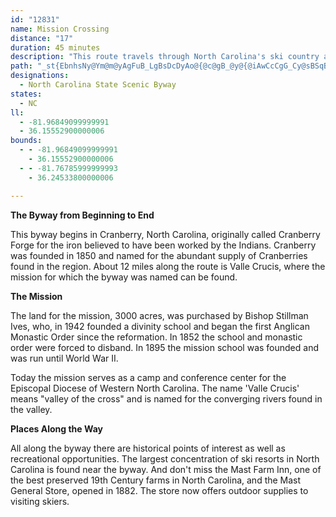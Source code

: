 ```yaml
---
id: "12831"
name: Mission Crossing
distance: "17"
duration: 45 minutes
description: "This route travels through North Carolina's ski country and the northern range of the Roan mountains in the Pisgah National Forest."
path: "_st{EbnhsNy@Ym@m@yAgFuB_LgBsDcDyAo@{@c@gB_@y@{@iAwCcCgG_Cy@sBSqBKgEOaAe@wAiL_V_As@s@QkJRq@GcAq@i@s@i@_B_@eBc@u@oE}E_@o@Wy@k@gIMg@k@eAYYmAYoGQmEyCSYYuFs@kFBaANcATi@vC_G`@aHBsBIsAb@yEY_C[u@sCqCqBmCsB_GUmAKaB?kCc@oD}A}Ga@gDy@yC{CmF_CuCaKiNo@cB?uArAaF~AyCxE{HlBkB~@m@n@y@vA_DzA{@|@u@r@{@pHmPd@cCBuHV_FFy@Zy@~@eAvB_BlH_FfEiC`H_D~@qAlD{PdBwFRc@^a@nCyA`AgAn@qA`\\caA^}AZ_CpAsS?}BIeAm@eAuBsBcAmBo@Yw@Ie@Ou@w@_@aASyA?y@h@cCBiASyDe@_D?yAVsB?s@GYgAaAuAqB_AeFOoGgDcU}C{NiSq|@c@_B{AgEgH{Qs@cJs@aS_@cFHkCIyBU_BaE}PUgERwF?u@]eC[sGOaAWm@iC}DoA{CcDmFOkBg@aBk@aAoAsAiAeCc@g@mA_A_AyAKe@IqBy@uCKaBq@qBe@g@}@e@OEu@^SC{@_BoAOsAwCg@_B[c@e@CmB~@UGIy@C}FNaEKsAYm@yCsDyB_GwAoEYg@kAqAYm@UyAWsD[_A_A}@sBs@}A_AUg@IkBeA{AmAqCe@c@yAw@qFsBe@g@cCsEmB_BsBmC_CmBcA_Bc@c@cGiFMYIkAFm@Tm@|AeBDk@i@mAUSs@IoA\\OACWx@mCT_@hAMbAq@rAaC~AcBBg@_AmAWKaADMKYsAk@mAD_@b@gAJkAEs@i@yBHsAhAkBTGHDDLEv@JLRCXoCh@_AD_@Y_@y@Ki@P_@r@[PgBTc@EGOCONsACgARaCl@yBMyBBkAg@_BWMOJIr@IrBURs@EmAuAiAYOQe@mBiA_BS_B{AyBSSm@MeAyAsAYu@eAc@_@oAe@iDsBm@aAOeAEmD@kBV{CCgD\\qA^Yx@QTY^_CEaBmB?OEs@s@eDkAqEO]WK[Cc@VoDn@qDEaAI]{CoFq@cAg@a@eAW_DH}C_@}@YiBqBiAg@o@KwC?{AgAiBmBgAeBcF{DyBwAyBs@wC?oAWy@~GO`CmApCyAlEUZgEdD_BdDiCzB}BjD]X_AX}JxA]@cHu@cA?wStB{@P}@^oFzEcBx@g@DyFg@c@Ke@g@o@}CYyBIuHOyBu@aE]aAkA_BwDeCsA_Bm@yAGuDc@cBgAcBg@c@yAm@g@e@[aAYmCSs@uByDg@q@sA_Aq@YiCSiAm@{ASkBCyCeA{ImFaBsAkCoAcA}@o@{@_@Qc@G_@Dy@h@c@BIWEkASa@a@Ym@QYa@e@kDs@uA}CwAq@MsAx@OzAIPUJYEo@mAc@gBUkB_@_@_@@g@j@Ur@SrBa@Rc@US_@Kk@MiDOq@OSYQ_@E{AA}@FYLQ\\@|FEVOJ]YOcAKsDOcB"
designations:
  - North Carolina State Scenic Byway
states:
  - NC
ll:
  - -81.96849099999991
  - 36.15552900000006
bounds:
  - - -81.96849099999991
    - 36.15552900000006
  - - -81.76785999999993
    - 36.24533800000006

---
```


**The Byway from Beginning to End**

This byway begins in Cranberry, North Carolina, originally called Cranberry Forge for the iron believed to have been worked by the Indians. Cranberry was founded in 1850 and named for the abundant supply of Cranberries found in the region. About 12 miles along the route is Valle Crucis, where the mission for which the byway was named can be found.

**The Mission**

The land for the mission, 3000 acres, was purchased by Bishop Stillman Ives, who, in 1942 founded a divinity school and began the first Anglican Monastic Order since the reformation. In 1852 the school and monastic order were forced to disband. In 1895 the mission school was founded and was run until World War II.

Today the mission serves as a camp and conference center for the Episcopal Diocese of Western North Carolina. The name 'Valle Crucis' means "valley of the cross" and is named for the converging rivers found in the valley.

**Places Along the Way**

All along the byway there are historical points of interest as well as recreational opportunities. The largest concentration of ski resorts in North Carolina is found near the byway. And don't miss the Mast Farm Inn, one of the best preserved 19th Century farms in North Carolina, and the Mast General Store, opened in 1882. The store now offers outdoor supplies to visiting skiers.
